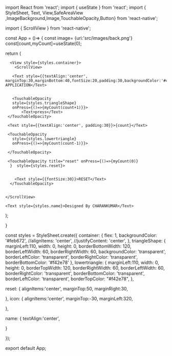 import React from 'react';
import { useState } from 'react';
import { StyleSheet, Text, View,SafeAreaView ,ImageBackground,Image,TouchableOpacity,Button} from 'react-native';


import { ScrollView } from 'react-native';



const App = ()=> 
{
  const image= {uri:'src/images/back.png'}
    const[count,myCount]=useState(0);

 return (
     
      <View style={styles.container}>
        <ScrollView>
       
       <Text style={{textAlign:'center', marginTop:30,marginBottom:40,fontSize:20,padding:30,backgroundColor:'#ce9ffc'}}>COUNTER APPLICATION</Text>

       
       <TouchableOpacity
       style={styles.triangleShape}
       onPress={()=>{myCount(count+1)}}>
           <Text>press</Text>
     </TouchableOpacity>

     <Text style={{textAlign:'center', padding:30}}>{count}</Text>
   
     <TouchableOpacity
       style={styles.lowertriangle}
       onPress={()=>{myCount(count-1)}}>
           
     </TouchableOpacity>
     
     <TouchableOpacity title="reset" onPress={()=>{myCount(0)} 
      }  style={styles.reset}>
        
        
        <Text style={{fontSize:30}}>RESET</Text>
      </TouchableOpacity>

     
    </ScrollView>

    <Text style={styles.name}>Designed By CHARANKUMAR</Text>    
   </View>
      
  );
   
 }

const styles = StyleSheet.create({
  container: {
    flex: 1,
    backgroundColor: '#feb672',
    //alignItems: 'center',
    //justifyContent: 'center',
  },
  triangleShape: {
    marginLeft:110,
  width: 0,
  height: 0,
  borderBottomWidth: 120,
  borderLeftWidth: 60,
  borderRightWidth: 60,
  backgroundColor: 'transparent',
  borderLeftColor: 'transparent',
  borderRightColor: 'transparent',
  borderBottomColor: '#f42e78'
},
lowertriangle: {
  marginLeft:110,
  width: 0,
  height: 0,
  borderTopWidth: 120,
  borderRightWidth: 60,
  borderLeftWidth: 60,
  borderRightColor: 'transparent',
  borderBottomColor: 'transparent',
  borderLeftColor: 'transparent',
  borderTopColor: "#f42e78",
},

reset:
{
  alignItems:'center',
  marginTop:50,
  marginRight:30,
 
},
icon:
{
  alignItems:'center',
  marginTop:-30,
  marginLeft:320,
  
},

name:
{
  textAlign:'center',
  
}



  
});

export default App;
